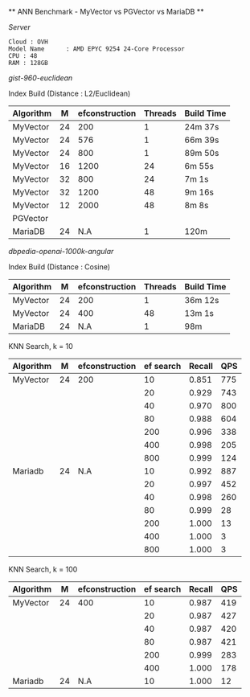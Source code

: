 ** ANN Benchmark - MyVector vs PGVector vs MariaDB **

_Server_

```
Cloud : OVH
Model Name      : AMD EPYC 9254 24-Core Processor
CPU : 48
RAM : 128GB
```

_gist-960-euclidean_

Index Build (Distance : L2/Euclidean)

| Algorithm |  M  | efconstruction |  Threads  | Build Time |
|-----------|-----|----------------|-----------|------------|
| MyVector  | 24  |   200          | 1         | 24m 37s    |
| MyVector  | 24  |   576          | 1         | 66m 39s    |
| MyVector  | 24  |   800          | 1         | 89m 50s    |
| MyVector  | 16  |   1200         | 24        | 6m 55s     |
| MyVector  | 32  |   800          | 24        | 7m 1s      |
| MyVector  | 32  |   1200         | 48        | 9m 16s     |
| MyVector  | 12  |   2000         | 48        | 8m 8s      |
| PGVector  |     |                |           |            |
| MariaDB   | 24  |     N.A        | 1         | 120m       |


_dbpedia-openai-1000k-angular_

Index Build (Distance : Cosine)

| Algorithm |  M  | efconstruction |  Threads  | Build Time |
|-----------|-----|----------------|-----------|------------|
| MyVector  | 24  |   200          | 1         | 36m 12s    |
| MyVector  | 24  |   400          | 48        | 13m 1s     |
| MariaDB   | 24  |     N.A        | 1         | 98m        |

KNN Search, k = 10

| Algorithm |  M  | efconstruction | ef search | Recall     |  QPS |
|-----------|-----|----------------|-----------|------------|------|
| MyVector  | 24  |   200          | 10        | 0.851      | 775  |
|           |     |                | 20        | 0.929      | 743  |
|           |     |                | 40        | 0.970      | 800  |
|           |     |                | 80        | 0.988      | 604  |
|           |     |                | 200       | 0.996      | 338  |
|           |     |                | 400       | 0.998      | 205  |
|           |     |                | 800       | 0.999      | 124  |
| Mariadb   | 24  |   N.A          | 10        | 0.992      | 887  |
|           |     |                | 20        | 0.997      | 452  |
|           |     |                | 40        | 0.998      | 260  |
|           |     |                | 80        | 0.999      |  28  |
|           |     |                | 200       | 1.000      |  13  |
|           |     |                | 400       | 1.000      |   3  |
|           |     |                | 800       | 1.000      |   3  |

KNN Search, k = 100

| Algorithm |  M  | efconstruction | ef search | Recall     |  QPS |
|-----------|-----|----------------|-----------|------------|------|
| MyVector  | 24  |   400          | 10        | 0.987      | 419  |
|           |     |                | 20        | 0.987      | 427  |
|           |     |                | 40        | 0.987      | 420  |
|           |     |                | 80        | 0.987      | 421  |
|           |     |                | 200       | 0.999      | 283  |
|           |     |                | 400       | 1.000      | 178  |
| Mariadb   | 24  |   N.A          | 10        | 1.000      |  12  |
